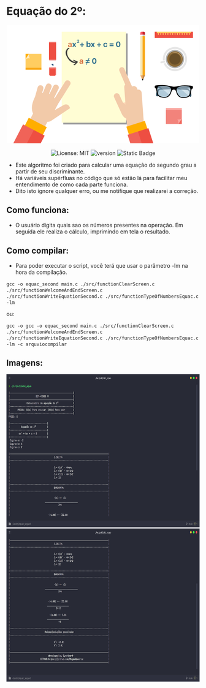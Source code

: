 # Equação do 2º:

<div align="center">

<img src="./images/iconHeader.png" width="500">

<br>

![License: MIT](https://img.shields.io/badge/License-MIT-blue.svg)
![version](https://img.shields.io/badge/Version-1.0-Green.svg)
![Static Badge](https://img.shields.io/badge/STATUS-CONCLUDED-GREEN.svg)
</div>

- Este algoritmo foi criado para calcular uma equação do segundo grau a partir de seu discriminante.
- Há variáveis supérfluas no código que só estão lá para facilitar meu entendimento de como cada parte funciona.
- Dito isto ignore qualquer erro, ou me notifique que realizarei a correção.

## Como funciona:
- O usuário digita quais sao os números presentes na operação. Em seguida ele realiza o cálculo, imprimindo em tela o resultado.

## Como compilar:
- Para poder executar o script, você terá que usar o parâmetro -lm na hora da compilação.
```
gcc -o equac_second main.c ./src/functionClearScreen.c ./src/functionWelcomeAndEndScreen.c ./src/functionWriteEquationSecond.c ./src/functionTypeOfNumbersEquac.c -lm
```
ou:
```
gcc -o gcc -o equac_second main.c ./src/functionClearScreen.c ./src/functionWelcomeAndEndScreen.c ./src/functionWriteEquationSecond.c ./src/functionTypeOfNumbersEquac.c -lm -c arquviocompilar
```
## Imagens:
<div align="center">

<img alt="Image" height="400" src="./images/imgTwo.png" width="600"/>

<img alt="image" height="400" src="./images/imgOne.png" width="600"/>
</div>

